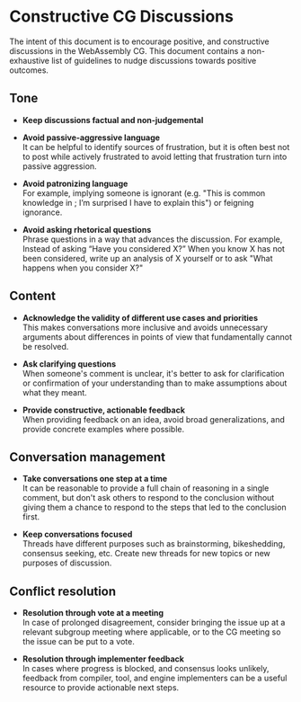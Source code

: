 # Constructive CG Discussions

The intent of this document is to encourage positive, and constructive discussions
in the WebAssembly CG. This document contains a non-exhaustive list of guidelines
to nudge discussions towards positive outcomes.

## Tone

- **Keep discussions factual and non-judgemental**

- **Avoid passive-aggressive language**  
  It can be helpful to identify sources of frustration, but it is often best
  not to post while actively frustrated to avoid letting that frustration turn
  into passive aggression.

- **Avoid patronizing language**  
  For example, implying someone is ignorant (e.g. "This is common knowledge in
  <technical community>; I’m surprised I have to explain this") or feigning ignorance.

- **Avoid asking rhetorical questions**  
  Phrase questions in a way that advances the discussion. For example,
  Instead of asking “Have you considered X?” When you know X has not been considered,
  write up an analysis of X yourself or to ask "What happens when you consider X?"

## Content

- **Acknowledge the validity of different use cases and priorities**  
  This makes conversations more inclusive and avoids unnecessary arguments about
  differences in points of view that fundamentally cannot be resolved.

- **Ask clarifying questions**  
  When someone's comment is unclear, it's better to ask for clarification or
  confirmation of your understanding than to make assumptions about what they meant.

- **Provide constructive, actionable feedback**  
  When providing feedback on an idea, avoid broad generalizations, and provide
  concrete examples where possible.

## Conversation management

- **Take conversations one step at a time**  
  It can be reasonable to provide a full chain of reasoning in a single comment,
  but don't ask others to respond to the conclusion without giving them a chance
  to respond to the steps that led to the conclusion first.

- **Keep conversations focused**  
  Threads have different purposes such as brainstorming, bikeshedding,
  consensus seeking, etc. Create new threads for new topics or new purposes
  of discussion.
  
## Conflict resolution

- **Resolution through vote at a meeting**  
  In case of prolonged disagreement, consider bringing the issue up at a relevant
  subgroup meeting where applicable, or to the CG meeting so the issue can be
  put to a vote.

- **Resolution through implementer feedback**  
  In cases where progress is blocked, and consensus looks unlikely, feedback from
  compiler, tool, and engine implementers can be a useful resource to
  provide actionable next steps.
